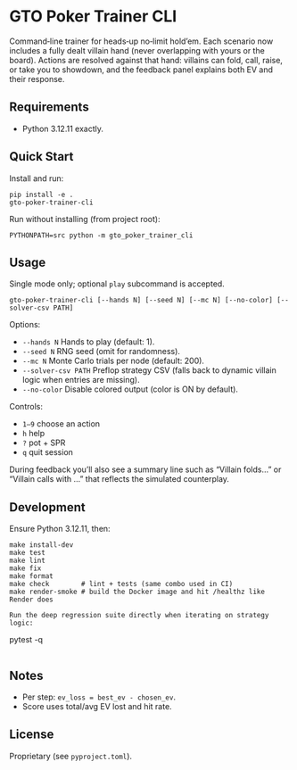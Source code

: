 # GTO Poker Trainer CLI

Command‑line trainer for heads‑up no‑limit hold’em. Each scenario now includes a fully dealt villain hand (never overlapping with yours or the board). Actions are resolved against that hand: villains can fold, call, raise, or take you to showdown, and the feedback panel explains both EV and their response.

## Requirements

- Python 3.12.11 exactly.

## Quick Start

Install and run:

```
pip install -e .
gto-poker-trainer-cli
```

Run without installing (from project root):

```
PYTHONPATH=src python -m gto_poker_trainer_cli
```

## Usage

Single mode only; optional `play` subcommand is accepted.

```
gto-poker-trainer-cli [--hands N] [--seed N] [--mc N] [--no-color] [--solver-csv PATH]
```

Options:

- `--hands N` Hands to play (default: 1).
- `--seed N` RNG seed (omit for randomness).
- `--mc N` Monte Carlo trials per node (default: 200).
- `--solver-csv PATH` Preflop strategy CSV (falls back to dynamic villain logic when entries are missing).
- `--no-color` Disable colored output (color is ON by default).

Controls:

- `1–9` choose an action
- `h` help
- `?` pot + SPR
- `q` quit session

During feedback you’ll also see a summary line such as “Villain folds…” or “Villain calls with …” that reflects the simulated counterplay.

## Development

Ensure Python 3.12.11, then:

```
make install-dev
make test
make lint
make fix
make format
make check        # lint + tests (same combo used in CI)
make render-smoke # build the Docker image and hit /healthz like Render does

Run the deep regression suite directly when iterating on strategy logic:

```
pytest -q
```
```

## Notes

- Per step: `ev_loss = best_ev - chosen_ev`.
- Score uses total/avg EV lost and hit rate.

## License

Proprietary (see `pyproject.toml`).
